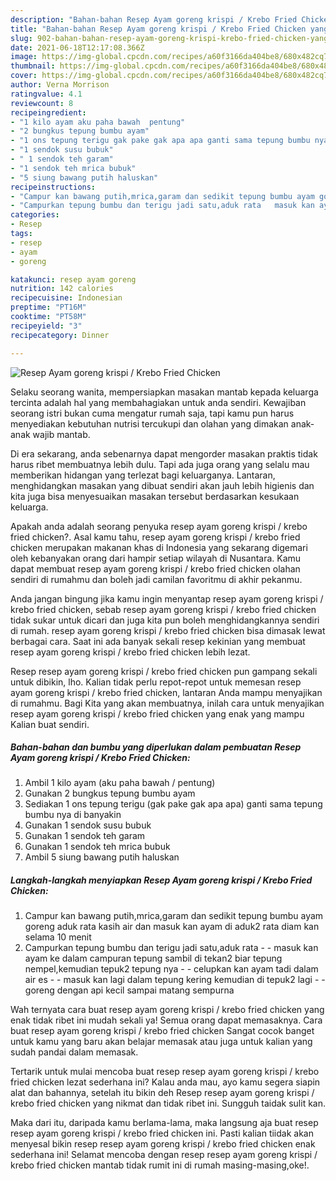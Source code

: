 ```yaml
---
description: "Bahan-bahan Resep Ayam goreng krispi / Krebo Fried Chicken yang enak Untuk Jualan"
title: "Bahan-bahan Resep Ayam goreng krispi / Krebo Fried Chicken yang enak Untuk Jualan"
slug: 902-bahan-bahan-resep-ayam-goreng-krispi-krebo-fried-chicken-yang-enak-untuk-jualan
date: 2021-06-18T12:17:08.366Z
image: https://img-global.cpcdn.com/recipes/a60f3166da404be8/680x482cq70/resep-ayam-goreng-krispi-krebo-fried-chicken-foto-resep-utama.jpg
thumbnail: https://img-global.cpcdn.com/recipes/a60f3166da404be8/680x482cq70/resep-ayam-goreng-krispi-krebo-fried-chicken-foto-resep-utama.jpg
cover: https://img-global.cpcdn.com/recipes/a60f3166da404be8/680x482cq70/resep-ayam-goreng-krispi-krebo-fried-chicken-foto-resep-utama.jpg
author: Verna Morrison
ratingvalue: 4.1
reviewcount: 8
recipeingredient:
- "1 kilo ayam aku paha bawah  pentung"
- "2 bungkus tepung bumbu ayam"
- "1 ons tepung terigu gak pake gak apa apa ganti sama tepung bumbu nya di banyakin"
- "1 sendok susu bubuk"
- " 1 sendok teh garam"
- "1 sendok teh mrica bubuk"
- "5 siung bawang putih haluskan"
recipeinstructions:
- "Campur kan bawang putih,mrica,garam dan sedikit tepung bumbu ayam goreng aduk rata kasih air dan masuk kan ayam di aduk2 rata diam kan selama 10 menit"
- "Campurkan tepung bumbu dan terigu jadi satu,aduk rata   masuk kan ayam ke dalam campuran tepung sambil di tekan2 biar tepung nempel,kemudian tepuk2 tepung nya   celupkan kan ayam tadi dalam air es   masuk kan lagi dalam tepung kering kemudian di tepuk2 lagi   goreng dengan api kecil sampai matang sempurna"
categories:
- Resep
tags:
- resep
- ayam
- goreng

katakunci: resep ayam goreng 
nutrition: 142 calories
recipecuisine: Indonesian
preptime: "PT16M"
cooktime: "PT58M"
recipeyield: "3"
recipecategory: Dinner

---
```



![Resep Ayam goreng krispi / Krebo Fried Chicken](https://img-global.cpcdn.com/recipes/a60f3166da404be8/680x482cq70/resep-ayam-goreng-krispi-krebo-fried-chicken-foto-resep-utama.jpg)

Selaku seorang wanita, mempersiapkan masakan mantab kepada keluarga tercinta adalah hal yang membahagiakan untuk anda sendiri. Kewajiban seorang istri bukan cuma mengatur rumah saja, tapi kamu pun harus menyediakan kebutuhan nutrisi tercukupi dan olahan yang dimakan anak-anak wajib mantab.

Di era  sekarang, anda sebenarnya dapat mengorder masakan praktis tidak harus ribet membuatnya lebih dulu. Tapi ada juga orang yang selalu mau memberikan hidangan yang terlezat bagi keluarganya. Lantaran, menghidangkan masakan yang dibuat sendiri akan jauh lebih higienis dan kita juga bisa menyesuaikan masakan tersebut berdasarkan kesukaan keluarga. 



Apakah anda adalah seorang penyuka resep ayam goreng krispi / krebo fried chicken?. Asal kamu tahu, resep ayam goreng krispi / krebo fried chicken merupakan makanan khas di Indonesia yang sekarang digemari oleh kebanyakan orang dari hampir setiap wilayah di Nusantara. Kamu dapat membuat resep ayam goreng krispi / krebo fried chicken olahan sendiri di rumahmu dan boleh jadi camilan favoritmu di akhir pekanmu.

Anda jangan bingung jika kamu ingin menyantap resep ayam goreng krispi / krebo fried chicken, sebab resep ayam goreng krispi / krebo fried chicken tidak sukar untuk dicari dan juga kita pun boleh menghidangkannya sendiri di rumah. resep ayam goreng krispi / krebo fried chicken bisa dimasak lewat berbagai cara. Saat ini ada banyak sekali resep kekinian yang membuat resep ayam goreng krispi / krebo fried chicken lebih lezat.

Resep resep ayam goreng krispi / krebo fried chicken pun gampang sekali untuk dibikin, lho. Kalian tidak perlu repot-repot untuk memesan resep ayam goreng krispi / krebo fried chicken, lantaran Anda mampu menyajikan di rumahmu. Bagi Kita yang akan membuatnya, inilah cara untuk menyajikan resep ayam goreng krispi / krebo fried chicken yang enak yang mampu Kalian buat sendiri.

<!--inarticleads1-->

##### Bahan-bahan dan bumbu yang diperlukan dalam pembuatan Resep Ayam goreng krispi / Krebo Fried Chicken:

1. Ambil 1 kilo ayam (aku paha bawah / pentung)
1. Gunakan 2 bungkus tepung bumbu ayam
1. Sediakan 1 ons tepung terigu (gak pake gak apa apa) ganti sama tepung bumbu nya di banyakin
1. Gunakan 1 sendok susu bubuk
1. Gunakan  1 sendok teh garam
1. Gunakan 1 sendok teh mrica bubuk
1. Ambil 5 siung bawang putih haluskan




<!--inarticleads2-->

##### Langkah-langkah menyiapkan Resep Ayam goreng krispi / Krebo Fried Chicken:

1. Campur kan bawang putih,mrica,garam dan sedikit tepung bumbu ayam goreng aduk rata kasih air dan masuk kan ayam di aduk2 rata diam kan selama 10 menit
1. Campurkan tepung bumbu dan terigu jadi satu,aduk rata  -  - masuk kan ayam ke dalam campuran tepung sambil di tekan2 biar tepung nempel,kemudian tepuk2 tepung nya  -  - celupkan kan ayam tadi dalam air es  -  - masuk kan lagi dalam tepung kering kemudian di tepuk2 lagi  -  - goreng dengan api kecil sampai matang sempurna




Wah ternyata cara buat resep ayam goreng krispi / krebo fried chicken yang enak tidak ribet ini mudah sekali ya! Semua orang dapat memasaknya. Cara buat resep ayam goreng krispi / krebo fried chicken Sangat cocok banget untuk kamu yang baru akan belajar memasak atau juga untuk kalian yang sudah pandai dalam memasak.

Tertarik untuk mulai mencoba buat resep resep ayam goreng krispi / krebo fried chicken lezat sederhana ini? Kalau anda mau, ayo kamu segera siapin alat dan bahannya, setelah itu bikin deh Resep resep ayam goreng krispi / krebo fried chicken yang nikmat dan tidak ribet ini. Sungguh taidak sulit kan. 

Maka dari itu, daripada kamu berlama-lama, maka langsung aja buat resep resep ayam goreng krispi / krebo fried chicken ini. Pasti kalian tiidak akan menyesal bikin resep resep ayam goreng krispi / krebo fried chicken enak sederhana ini! Selamat mencoba dengan resep resep ayam goreng krispi / krebo fried chicken mantab tidak rumit ini di rumah masing-masing,oke!.

